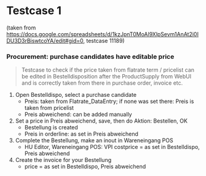 # Testcase 1 
(taken from https://docs.google.com/spreadsheets/d/1kzJpnT0MoAl9XlpSevm1AnAt2i0IDU3D3rBiswtcoYA/edit#gid=0, testcase 11189)
### Procurement: purchase candidates have editable price
> Testcase to check if the price taken from flatrate term / pricelist can be edited in Bestelldisposition after the ProductSupply from WebUI and is correctly taken from there in purchase order, invoice etc.

1. Open Bestelldispo, select a purchase candidate
    * Preis: taken from Flatrate_DataEntry; if none was set there: Preis is taken from pricelist
    * Preis abweichend: can be added manually 
2.  Set a price in Preis abweichend, save, then do Aktion: Bestellen, OK
    * Bestellung is created
    * Preis in orderline: as set in Preis abweichend
3. Complete the Bestellung, make an inout in Wareneingang POS
    * HU Editor, Wareneingang POS: VPI costprice = as set in Bestelldispo, Preis abweichend
4. Create the invoice for your Bestellung
    * price = as set in Bestelldispo, Preis abweichend



